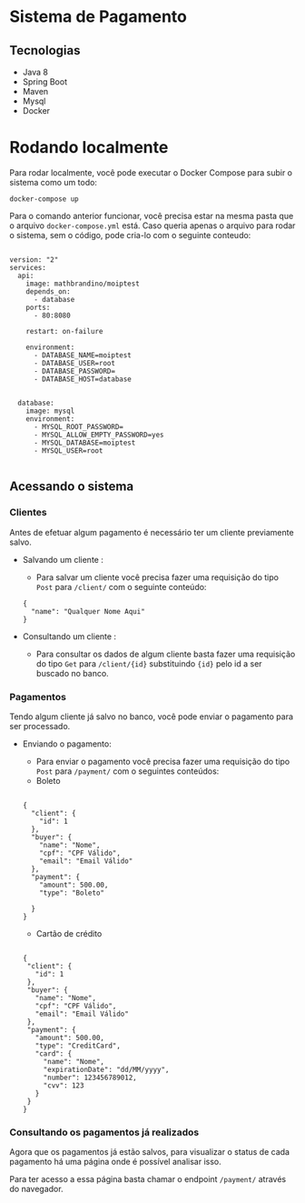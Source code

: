 # Sistema de Pagamento


## Tecnologias

- Java 8
- Spring Boot
- Maven
- Mysql 
- Docker

# Rodando localmente

Para rodar localmente, você pode executar o Docker Compose para subir 
o sistema como um todo: 

```
docker-compose up
``` 

Para o comando anterior funcionar, você precisa estar na mesma pasta que o arquivo `docker-compose.yml`
está. Caso queria apenas o arquivo para rodar o sistema, sem o código, pode cria-lo com o seguinte 
 conteudo:

```

version: "2"
services:
  api:
    image: mathbrandino/moiptest
    depends_on:
      - database
    ports:
      - 80:8080

    restart: on-failure

    environment:
      - DATABASE_NAME=moiptest
      - DATABASE_USER=root
      - DATABASE_PASSWORD=
      - DATABASE_HOST=database


  database:
    image: mysql
    environment:
      - MYSQL_ROOT_PASSWORD=
      - MYSQL_ALLOW_EMPTY_PASSWORD=yes
      - MYSQL_DATABASE=moiptest
      - MYSQL_USER=root


```

## Acessando o sistema

### Clientes

Antes de efetuar algum pagamento é necessário ter um
 cliente previamente salvo.
 
 
 
 * Salvando um cliente :
 
    - Para salvar um cliente você precisa fazer uma requisição 
    do tipo `Post` para `/client/` com o seguinte conteúdo:
    
    ```
    {
      "name": "Qualquer Nome Aqui"
    }
    ```
    
 * Consultando um cliente :
 
    - Para consultar os dados de algum cliente basta fazer uma 
    requisição do tipo `Get` para `/client/{id}` substituindo `{id}`
    pelo id a ser buscado no banco.
    
    
### Pagamentos

Tendo algum cliente já salvo no banco, você pode enviar o
 pagamento para ser processado.


   * Enviando o pagamento:
   
        - Para enviar o pagamento você precisa fazer uma requisição
        do tipo `Post` para `/payment/` com o seguintes conteúdos:
        
        * Boleto
        
        ```
        
        {
          "client": {
            "id": 1
          },
          "buyer": {
            "name": "Nome",
            "cpf": "CPF Válido",
            "email": "Email Válido"
          },
          "payment": {
            "amount": 500.00,
            "type": "Boleto"
           
          }
        }
        
        ```
   
        * Cartão de crédito
        
        ```
        
       {
         "client": {
           "id": 1
         },
         "buyer": {
           "name": "Nome",
           "cpf": "CPF Válido",
           "email": "Email Válido"
         },
         "payment": {
           "amount": 500.00,
           "type": "CreditCard",
           "card": {	
             "name": "Nome",
             "expirationDate": "dd/MM/yyyy",
             "number": 123456789012,
             "cvv": 123
           }
         }
       }
        
        ```
        

### Consultando os pagamentos já realizados


Agora que os pagamentos já estão salvos, para visualizar o status 
de cada pagamento há uma página onde é possível analisar isso. 

Para ter acesso a essa página basta chamar o endpoint `/payment/` através do navegador.